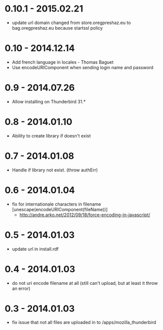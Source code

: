 0.10.1 - 2015.02.21
===================

* update url domain changed from store.oregpreshaz.eu to bag.oregpreshaz.eu because startssl policy

0.10 - 2014.12.14
=================

* Add french language in locales - Thomas Baguet
* Use encodeURIComponent when sending login name and password

0.9 - 2014.07.26
================

* Allow installing on Thunderbird 31.* 

0.8 - 2014.01.10
================

* Ability to create library if doesn't exist

0.7 - 2014.01.08
================

* Handle if library not exist. (throw authErr)

0.6 - 2014.01.04
================

* fix for internationale characters in filename [unescape(encodeURIComponent(fileName))]
  - http://andre.arko.net/2012/09/18/force-encoding-in-javascript/

0.5 - 2014.01.03
================
* update url in install.rdf

0.4 - 2014.01.03
================
* do not uri encode filename at all (still can't upload, but at least it throw an error)

0.3 - 2014.01.03
================
* fix issue that not all files are uploaded in to /apps/mozilla_thunderbird

